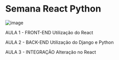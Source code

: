 # Semana React Python

![image](https://user-images.githubusercontent.com/61714418/195141545-838b928e-7ac1-458c-917c-7104a4956b13.png)

AULA 1 - FRONT-END
Utilização do React

AULA 2 - BACK-END
Utilização do Django e Python

AULA 3 - INTEGRAÇÃO
Alteração no React
